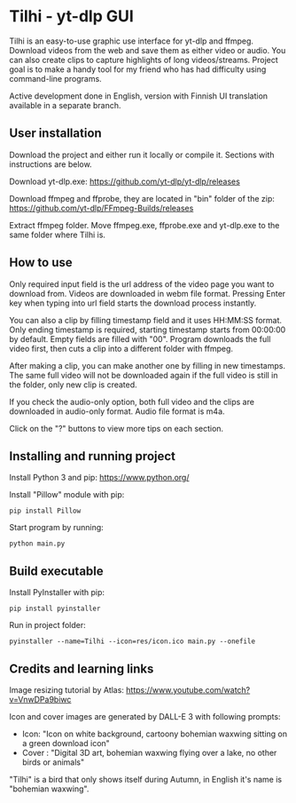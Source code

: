 # Tilhi - yt-dlp GUI

Tilhi is an easy-to-use graphic use interface for yt-dlp and ffmpeg. Download videos from the web and save them as either video or audio. You can also create clips to capture highlights of long videos/streams. Project goal is to make a handy tool for my friend who has had difficulty using command-line programs.

Active development done in English, version with Finnish UI translation available in a separate branch.

## User installation

Download the project and either run it locally or compile it. Sections with instructions are below.

Download yt-dlp.exe: https://github.com/yt-dlp/yt-dlp/releases

Download ffmpeg and ffprobe, they are located in "bin" folder of the zip: https://github.com/yt-dlp/FFmpeg-Builds/releases

Extract ffmpeg folder. Move ffmpeg.exe, ffprobe.exe and yt-dlp.exe to the same folder where Tilhi is.

## How to use

Only required input field is the url address of the video page you want to download from. Videos are downloaded in webm file format. Pressing Enter key when typing into url field starts the download process instantly.

You can also a clip by filling timestamp field and it uses HH:MM:SS format. Only ending timestamp is required, starting timestamp starts from 00:00:00 by default. Empty fields are filled with "00". Program downloads the full video first, then cuts a clip into a different folder with ffmpeg.

After making a clip, you can make another one by filling in new timestamps. The same full video will not be downloaded again if the full video is still in the folder, only new clip is created.

If you check the audio-only option, both full video and the clips are downloaded in audio-only format. Audio file format is m4a.

Click on the "?" buttons to view more tips on each section.

## Installing and running project

Install Python 3 and pip: https://www.python.org/

Install "Pillow" module with pip:

```
pip install Pillow
```

Start program by running:

```
python main.py
```

## Build executable

Install PyInstaller with pip:

```
pip install pyinstaller
```

Run in project folder:

```
pyinstaller --name=Tilhi --icon=res/icon.ico main.py --onefile
```

## Credits and learning links

Image resizing tutorial by Atlas: https://www.youtube.com/watch?v=VnwDPa9biwc

Icon and cover images are generated by DALL-E 3 with following prompts:

- Icon: "Icon on white background, cartoony bohemian waxwing sitting on a green download icon"
- Cover : "Digital 3D art, bohemian waxwing flying over a lake, no other birds or animals"

"Tilhi" is a bird that only shows itself during Autumn, in English it's name is "bohemian waxwing".
